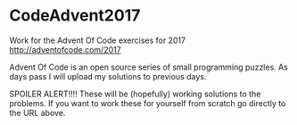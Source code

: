 # CodeAdvent2017
Work for the Advent Of Code exercises for 2017
http://adventofcode.com/2017

Advent Of Code is an open source series of small programming puzzles.
As days pass I will upload my solutions to previous days.

SPOILER ALERT!!!!
These will be (hopefully) working solutions to the problems. If you want to work these for yourself from scratch go directly to the URL above.

